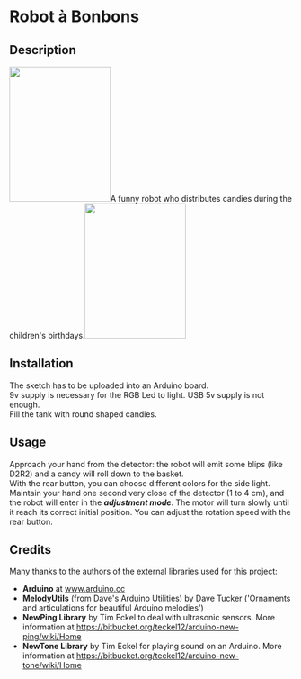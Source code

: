 # Robot à Bonbons
   
## Description
<img src="https://user-images.githubusercontent.com/25912285/35319683-333719ce-00e1-11e8-9006-0dc11f8cd7a7.jpg" width="180"  height=240/>A funny robot who distributes candies during the children's birthdays.<img src="https://user-images.githubusercontent.com/25912285/35319669-27f1d0c2-00e1-11e8-9af5-c3ce925fcb07.jpg" width="180" height=240/>

## Installation
The sketch has to be uploaded into an Arduino board.   
9v supply is necessary for the RGB Led to light. USB 5v supply is not enough.  
Fill the tank with round shaped candies.
## Usage
Approach your hand from the detector: the robot will emit some blips (like D2R2) and a candy will roll down to the basket.  
With the rear button, you can choose different colors for the side light.  
Maintain your hand one second very close of the detector (1 to 4 cm), and the robot will enter in the ***adjustment mode***. The motor will turn slowly until it reach its correct initial position.
You can adjust the rotation speed with the rear button.
## Credits
Many thanks to the authors of the external libraries used for this project:  
* **Arduino** at www.arduino.cc
* **MelodyUtils** (from Dave's Arduino Utilities) by Dave Tucker ('Ornaments and articulations for beautiful Arduino melodies')
* **NewPing Library** by Tim Eckel to deal with ultrasonic sensors. More information at https://bitbucket.org/teckel12/arduino-new-ping/wiki/Home
* **NewTone Library** by Tim Eckel for playing sound on an Arduino. More information at https://bitbucket.org/teckel12/arduino-new-tone/wiki/Home
